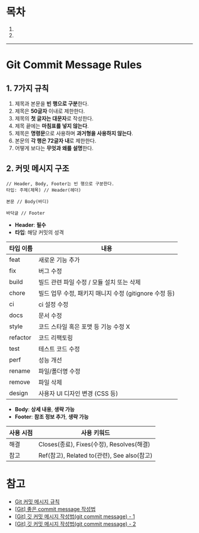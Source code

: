 
# 목차
1. []()
2. 

---

# Git Commit Message Rules
## 1. 7가지 규칙

1. 제목과 본문을 **빈 행으로 구분**한다.
2. 제목은 **50글자** 이내로 제한한다.
3. 제목의 **첫 글자는 대문자**로 작성한다.
4. 제목 끝에는 **마침표를 넣지 않는다**.
5. 제목은 **명령문**으로 사용하며 **과거형을 사용하지 않는다**.
6. 본문의 **각 행은 72글자 내**로 제한한다.
7. 어떻게 보다는 **무엇과 왜를 설명**한다.

## 2. 커밋 메시지 구조

```text
// Header, Body, Footer는 빈 행으로 구분한다.
타입: 주제(제목) // Header(헤더)

본문 // Body(바디)

바닥글 // Footer
```

* **Header**: **필수**
* **타입**: 해당 커밋의 성격

| 타입 이름    | 내용                                    |
| -------- | ------------------------------------- |
| feat     | 새로운 기능 추가                             |
| fix      | 버그 수정                                 |
| build    | 빌드 관련 파일 수정 / 모듈 설치 또는 삭제             |
| chore    | 빌드 업무 수정, 패키지 매니지 수정 (gitignore 수정 등) |
| ci       | ci 설정 수정                              |
| docs     | 문서 수정                                 |
| style    | 코드 스타일 혹은 포맷 등 기능 수정 X                |
| refactor | 코드 리팩토링                               |
| test     | 테스트 코드 수정                             |
| perf     | 성능 개선                                 |
| rename   | 파일/폴더명 수정                             |
| remove   | 파일 삭제                                 |
| design   | 사용자 UI 디자인 변경 (CSS 등)                 |

- **Body**: **상세 내용**, **생략 가능**
- **Footer**: **참조 정보 추가**, **생략 가능**

| 사용 시점 | 사용 키워드                                |
| ----- | ------------------------------------- |
| 해결    | Closes(종료), Fixes(수정), Resolves(해결)   |
| 참고    | Ref(참고), Related to(관련), See also(참고) |

# 참고
* [Git 커밋 메시지 규칙](https://velog.io/@chojs28/Git-%EC%BB%A4%EB%B0%8B-%EB%A9%94%EC%8B%9C%EC%A7%80-%EA%B7%9C%EC%B9%99)
* [[Git] 좋은 commit message 작성법](https://jane-aeiou.tistory.com/93)
* [[Git] 깃 커밋 메시지 작성법(git commit message) - 1](https://richone.tistory.com/26)
* [[Git] 깃 커밋 메시지 작성법(git commit message) - 2](https://richone.tistory.com/27)